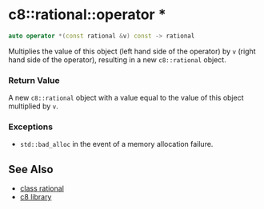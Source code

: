 # c8::rational::operator \* #

```cpp
auto operator *(const rational &v) const -> rational
```

Multiplies the value of this object (left hand side of the operator) by `v` (right hand side of the operator), resulting in a new `c8::rational` object.

### Return Value ###

A new `c8::rational` object with a value equal to the value of this object multiplied by `v`.

### Exceptions ###

* `std::bad_alloc` in the event of a memory allocation failure.

## See Also ##

* [class rational](c8_rational)
* [c8 library](c8)

